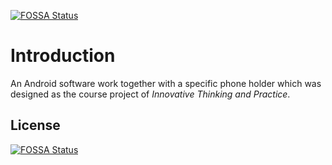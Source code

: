 [![FOSSA Status](https://app.fossa.com/api/projects/git%2Bgithub.com%2F3van0%2FInnovative-Thinking-and-Practice-Coursework.svg?type=shield)](https://app.fossa.com/projects/git%2Bgithub.com%2F3van0%2FInnovative-Thinking-and-Practice-Coursework?ref=badge_shield)

# Introduction
An Android software work together with a specific phone holder which was designed as the course project of *Innovative Thinking and Practice*.

## License
[![FOSSA Status](https://app.fossa.com/api/projects/git%2Bgithub.com%2F3van0%2FInnovative-Thinking-and-Practice-Coursework.svg?type=large)](https://app.fossa.com/projects/git%2Bgithub.com%2F3van0%2FInnovative-Thinking-and-Practice-Coursework?ref=badge_large)
